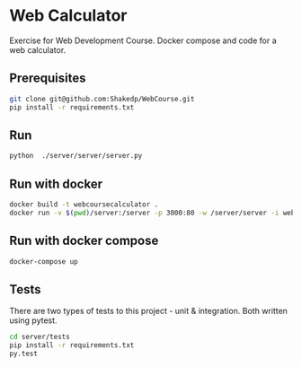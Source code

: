 # Web Calculator
Exercise for Web Development Course.
Docker compose and code for a web calculator.

## Prerequisites
```sh
git clone git@github.com:Shakedp/WebCourse.git
pip install -r requirements.txt
```

## Run
```sh
python  ./server/server/server.py
```

## Run with docker
```sh
docker build -t webcoursecalculator .
docker run -v $(pwd)/server:/server -p 3000:80 -w /server/server -i webcoursecalculator python3 server.py --host 0.0.0.0 --port 80
```

## Run with docker compose
```sh
docker-compose up
```

## Tests
There are two types of tests to this project - unit & integration. Both written using pytest.
```sh
cd server/tests
pip install -r requirements.txt
py.test
```

